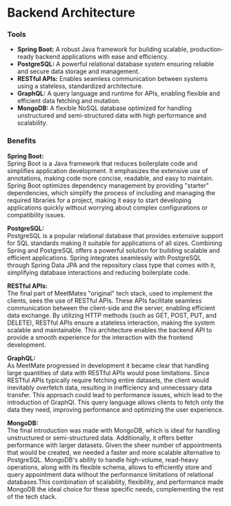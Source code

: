 # **Backend Architecture**

### **Tools**
- **Spring Boot:** A robust Java framework for building scalable, production-ready backend applications with ease and efficiency.  
- **PostgreSQL:** A powerful relational database system ensuring reliable and secure data storage and management.  
- **RESTful APIs:** Enables seamless communication between systems using a stateless, standardized architecture.  
- **GraphQL:** A query language and runtime for APIs, enabling flexible and efficient data fetching and mutation.  
- **MongoDB:** A flexible NoSQL database optimized for handling unstructured and semi-structured data with high performance and scalability.  

### **Benefits**
**Spring Boot:** <br>
Spring Boot is a Java framework that reduces boilerplate code and simplifies application development. It emphasizes the extensive use of annotations, making code more concise, readable, and easy to maintain. Spring Boot optimizes dependency management by providing "starter" dependencies, which simplify the process of including and managing the required libraries for a project, making it easy to start developing applications quickly without worrying about complex configurations or compatibility issues.

**PostgreSQL:** <br>
PostgreSQL is a popular relational database that provides extensive support for SQL standards making it suitable for applications of all sizes. Combining Spring and PostgreSQL offers a powerful solution for building scalable and efficient applications. Spring integrates seamlessly with PostgreSQL through Spring Data JPA and the repository class type that comes with it, simplifying database interactions and reducing boilerplate code.

**RESTful APIs:** <br>
The final part of MeetMates "original" tech stack, used to implement the clients, sees the use of RESTful APIs. These APIs facilitate seamless communication between the client-side and the server, enabling efficient data exchange. By utilizing HTTP methods (such as GET, POST, PUT, and DELETE), RESTful APIs ensure a stateless interaction, making the system scalable and maintainable. This architecture enables the backend API to provide a smooth experience for the interaction with the frontend development.

**GraphQL:** <br>
As MeetMate progressed in development it became clear that handling large quantities of data with RESTful APIs would pose limitations. Since RESTful APIs typically require fetching entire datasets, the client would inevitably overfetch data, resulting in inefficiency and unnecessary data transfer. This approach could lead to performance issues, which lead to the introduction of GraphQl. This query language allows clients to fetch only the data they need, improving performance and optimizing the user experience.

**MongoDB:** <br>
The final introduction was made with MongoDB, which is ideal for handling unstructured or semi-structured data. Additionally, it offers better performance with larger datasets. Given the sheer number of appointments that would be created, we needed a faster and more scalable alternative to PostgreSQL. MongoDB's ability to handle high-volume, read-heavy operations, along with its flexible schema, allows to efficiently store and query appointment data without the performance limitations of relational databases.This combination of scalability, flexibility, and performance made MongoDB the ideal choice for these specific needs, complementing the rest of the tech stack.